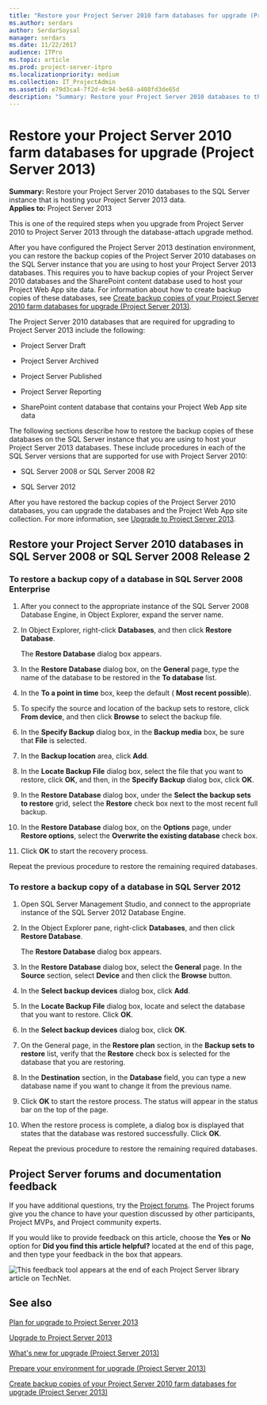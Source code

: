 ```yaml
---
title: "Restore your Project Server 2010 farm databases for upgrade (Project Server 2013)"
ms.author: serdars
author: SerdarSoysal
manager: serdars
ms.date: 11/22/2017
audience: ITPro
ms.topic: article
ms.prod: project-server-itpro
ms.localizationpriority: medium
ms.collection: IT_ProjectAdmin
ms.assetid: e79d3ca4-7f2d-4c94-be68-a408fd3de65d
description: "Summary: Restore your Project Server 2010 databases to the SQL Server instance that is hosting your Project Server 2013 data."
---
```


# Restore your Project Server 2010 farm databases for upgrade (Project Server 2013)
 
 **Summary:** Restore your Project Server 2010 databases to the SQL Server instance that is hosting your Project Server 2013 data.<br/>
**Applies to:** Project Server 2013
  
This is one of the required steps when you upgrade from Project Server 2010 to Project Server 2013 through the database-attach upgrade method.
  
After you have configured the Project Server 2013 destination environment, you can restore the backup copies of the Project Server 2010 databases on the SQL Server instance that you are using to host your Project Server 2013 databases. This requires you to have backup copies of your Project Server 2010 databases and the SharePoint content database used to host your Project Web App site data. For information about how to create backup copies of these databases, see [Create backup copies of your Project Server 2010 farm databases for upgrade (Project Server 2013)](./create-backup-copies-of-your-project-server-2010-farm-databases-for-upgrade-to-p.md). 
  
The Project Server 2010 databases that are required for upgrading to Project Server 2013 include the following:
  
- Project Server Draft
    
- Project Server Archived
    
- Project Server Published
    
- Project Server Reporting
    
- SharePoint content database that contains your Project Web App site data
    
The following sections describe how to restore the backup copies of these databases on the SQL Server instance that you are using to host your Project Server 2013 databases. These include procedures in each of the SQL Server versions that are supported for use with Project Server 2010:
  
- SQL Server 2008 or SQL Server 2008 R2
    
- SQL Server 2012
    
After you have restored the backup copies of the Project Server 2010 databases, you can upgrade the databases and the Project Web App site collection. For more information, see [Upgrade to Project Server 2013](upgrade-to-project-server-2013.md).
  
## Restore your Project Server 2010 databases in SQL Server 2008 or SQL Server 2008 Release 2

### To restore a backup copy of a database in SQL Server 2008 Enterprise

1. After you connect to the appropriate instance of the SQL Server 2008 Database Engine, in Object Explorer, expand the server name.
    
2. In Object Explorer, right-click **Databases**, and then click **Restore Database**. 
    
    The **Restore Database** dialog box appears.
    
3. In the **Restore Database** dialog box, on the **General** page, type the name of the database to be restored in the **To database** list.
    
4. In the **To a point in time** box, keep the default ( **Most recent possible**).
    
5. To specify the source and location of the backup sets to restore, click **From device**, and then click **Browse** to select the backup file.
    
6. In the **Specify Backup** dialog box, in the **Backup media** box, be sure that **File** is selected.
    
7. In the **Backup location** area, click **Add**.
    
8. In the **Locate Backup File** dialog box, select the file that you want to restore, click **OK**, and then, in the **Specify Backup** dialog box, click **OK**.
    
9. In the **Restore Database** dialog box, under the **Select the backup sets to restore** grid, select the **Restore** check box next to the most recent full backup.
    
10. In the **Restore Database** dialog box, on the **Options** page, under **Restore options**, select the **Overwrite the existing database** check box.
    
11. Click **OK** to start the recovery process.
    
Repeat the previous procedure to restore the remaining required databases.
### To restore a backup copy of a database in SQL Server 2012

1. Open SQL Server Management Studio, and connect to the appropriate instance of the SQL Server 2012 Database Engine.
    
2. In the Object Explorer pane, right-click **Databases**, and then click **Restore Database**. 
    
    The **Restore Database** dialog box appears.
    
3. In the **Restore Database** dialog box, select the **General** page. In the **Source** section, select **Device** and then click the **Browse** button.
    
4. In the **Select backup devices** dialog box, click **Add**.
    
5. In the **Locate Backup File** dialog box, locate and select the database that you want to restore. Click **OK**.
    
6. In the **Select backup devices** dialog box, click **OK**.
    
7. On the General page, in the **Restore plan** section, in the **Backup sets to restore** list, verify that the **Restore** check box is selected for the database that you are restoring.
    
8. In the **Destination** section, in the **Database** field, you can type a new database name if you want to change it from the previous name.
    
9. Click **OK** to start the restore process. The status will appear in the status bar on the top of the page.
    
10. When the restore process is complete, a dialog box is displayed that states that the database was restored successfully. Click **OK**.
    
Repeat the previous procedure to restore the remaining required databases.
## Project Server forums and documentation feedback

If you have additional questions, try the [Project forums](https://social.technet.microsoft.com/Forums/en-US/category/project). The Project forums give you the chance to have your question discussed by other participants, Project MVPs, and Project community experts.
  
If you would like to provide feedback on this article, choose the **Yes** or **No** option for **Did you find this article helpful?** located at the end of this page, and then type your feedback in the box that appears.
  
![This feedback tool appears at the end of each Project Server library article on TechNet.](images/technetFeedbackBox.png)
  
## See also


[Plan for upgrade to Project Server 2013](plan-for-upgrade-to-project-server-2013.md)
  
[Upgrade to Project Server 2013](upgrade-to-project-server-2013.md)

[What's new for upgrade (Project Server 2013)](./what-s-new-in-project-server-2013-upgrade.md)
  
[Prepare your environment for upgrade (Project Server 2013)](./prepare-your-environment-for-an-upgrade-to-project-server-2013.md)
  
[Create backup copies of your Project Server 2010 farm databases for upgrade (Project Server 2013)](./create-backup-copies-of-your-project-server-2010-farm-databases-for-upgrade-to-p.md)